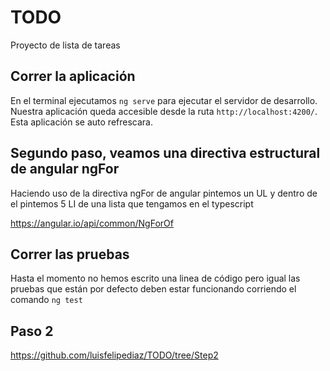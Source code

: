 # TODO

Proyecto de lista de tareas

## Correr la aplicación

En el terminal ejecutamos `ng serve` para ejecutar el servidor de desarrollo. Nuestra aplicación queda accesible desde la ruta `http://localhost:4200/`. Esta aplicación se auto refrescara.

## Segundo paso, veamos una directiva estructural de angular ngFor

Haciendo uso de la directiva ngFor de angular pintemos un UL y dentro de el pintemos 5 LI de una lista que tengamos en el typescript

https://angular.io/api/common/NgForOf

## Correr las pruebas

Hasta el momento no hemos escrito una linea de código pero igual las pruebas que están por defecto deben estar funcionando corriendo el comando `ng test`

## Paso 2

https://github.com/luisfelipediaz/TODO/tree/Step2

